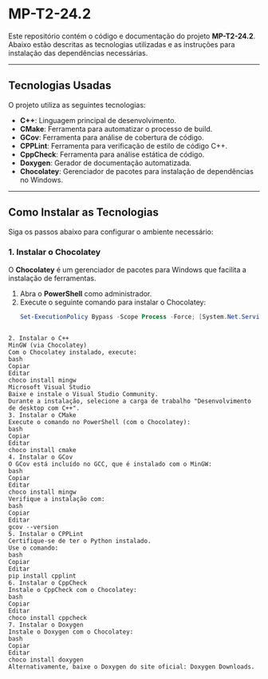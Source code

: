 # MP-T2-24.2

Este repositório contém o código e documentação do projeto **MP-T2-24.2**.  
Abaixo estão descritas as tecnologias utilizadas e as instruções para instalação das dependências necessárias.

---

## Tecnologias Usadas

O projeto utiliza as seguintes tecnologias:

- **C++**: Linguagem principal de desenvolvimento.
- **CMake**: Ferramenta para automatizar o processo de build.
- **GCov**: Ferramenta para análise de cobertura de código.
- **CPPLint**: Ferramenta para verificação de estilo de código C++.
- **CppCheck**: Ferramenta para análise estática de código.
- **Doxygen**: Gerador de documentação automatizada.
- **Chocolatey**: Gerenciador de pacotes para instalação de dependências no Windows.

---

## Como Instalar as Tecnologias

Siga os passos abaixo para configurar o ambiente necessário:

### 1. Instalar o Chocolatey
O **Chocolatey** é um gerenciador de pacotes para Windows que facilita a instalação de ferramentas.

1. Abra o **PowerShell** como administrador.
2. Execute o seguinte comando para instalar o Chocolatey:
   ```powershell
   Set-ExecutionPolicy Bypass -Scope Process -Force; [System.Net.ServicePointManager]::SecurityProtocol = [System.Net.SecurityProtocolType]::Tls12; iex ((New-Object System.Net.WebClient).DownloadString('https://community.chocolatey.org/install.ps1'))
```

2. Instalar o C++
MinGW (via Chocolatey)
Com o Chocolatey instalado, execute:
bash
Copiar
Editar
choco install mingw
Microsoft Visual Studio
Baixe e instale o Visual Studio Community.
Durante a instalação, selecione a carga de trabalho "Desenvolvimento de desktop com C++".
3. Instalar o CMake
Execute o comando no PowerShell (com o Chocolatey):
bash
Copiar
Editar
choco install cmake
4. Instalar o GCov
O GCov está incluído no GCC, que é instalado com o MinGW:
bash
Copiar
Editar
choco install mingw
Verifique a instalação com:
bash
Copiar
Editar
gcov --version
5. Instalar o CPPLint
Certifique-se de ter o Python instalado.
Use o comando:
bash
Copiar
Editar
pip install cpplint
6. Instalar o CppCheck
Instale o CppCheck com o Chocolatey:
bash
Copiar
Editar
choco install cppcheck
7. Instalar o Doxygen
Instale o Doxygen com o Chocolatey:
bash
Copiar
Editar
choco install doxygen
Alternativamente, baixe o Doxygen do site oficial: Doxygen Downloads.